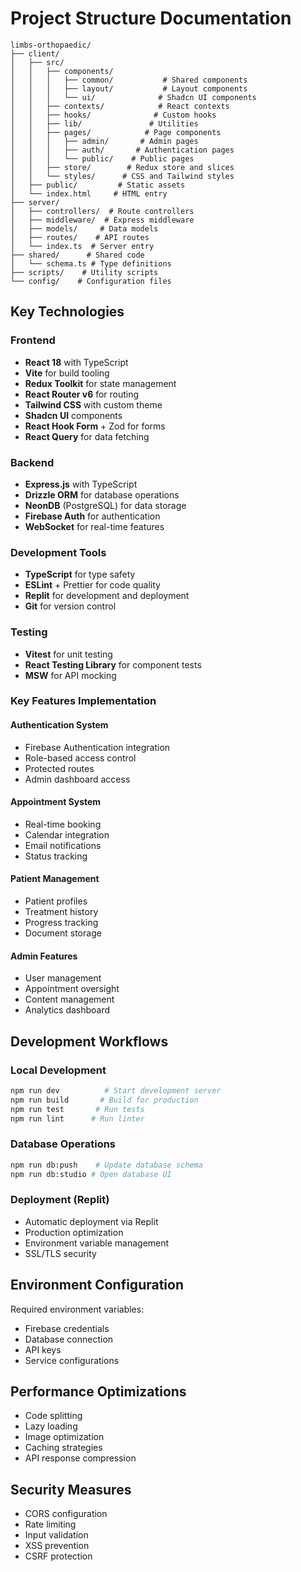 
# Project Structure Documentation

```
limbs-orthopaedic/
├── client/
│   ├── src/
│   │   ├── components/
│   │   │   ├── common/           # Shared components
│   │   │   ├── layout/           # Layout components
│   │   │   └── ui/              # Shadcn UI components
│   │   ├── contexts/            # React contexts
│   │   ├── hooks/              # Custom hooks
│   │   ├── lib/               # Utilities
│   │   ├── pages/            # Page components
│   │   │   ├── admin/       # Admin pages
│   │   │   ├── auth/       # Authentication pages
│   │   │   └── public/    # Public pages
│   │   ├── store/        # Redux store and slices
│   │   └── styles/      # CSS and Tailwind styles
│   ├── public/         # Static assets
│   └── index.html     # HTML entry
├── server/
│   ├── controllers/  # Route controllers
│   ├── middleware/  # Express middleware
│   ├── models/     # Data models
│   ├── routes/    # API routes
│   └── index.ts  # Server entry
├── shared/      # Shared code
│   └── schema.ts # Type definitions
├── scripts/    # Utility scripts
└── config/    # Configuration files
```

## Key Technologies

### Frontend
- **React 18** with TypeScript
- **Vite** for build tooling
- **Redux Toolkit** for state management
- **React Router v6** for routing
- **Tailwind CSS** with custom theme
- **Shadcn UI** components
- **React Hook Form** + Zod for forms
- **React Query** for data fetching

### Backend
- **Express.js** with TypeScript
- **Drizzle ORM** for database operations
- **NeonDB** (PostgreSQL) for data storage
- **Firebase Auth** for authentication
- **WebSocket** for real-time features

### Development Tools
- **TypeScript** for type safety
- **ESLint** + Prettier for code quality
- **Replit** for development and deployment
- **Git** for version control

### Testing
- **Vitest** for unit testing
- **React Testing Library** for component tests
- **MSW** for API mocking

### Key Features Implementation

#### Authentication System
- Firebase Authentication integration
- Role-based access control
- Protected routes
- Admin dashboard access

#### Appointment System
- Real-time booking
- Calendar integration
- Email notifications
- Status tracking

#### Patient Management
- Patient profiles
- Treatment history
- Progress tracking
- Document storage

#### Admin Features
- User management
- Appointment oversight
- Content management
- Analytics dashboard

## Development Workflows

### Local Development
```bash
npm run dev          # Start development server
npm run build       # Build for production
npm run test       # Run tests
npm run lint      # Run linter
```

### Database Operations
```bash
npm run db:push    # Update database schema
npm run db:studio # Open database UI
```

### Deployment (Replit)
- Automatic deployment via Replit
- Production optimization
- Environment variable management
- SSL/TLS security

## Environment Configuration
Required environment variables:
- Firebase credentials
- Database connection
- API keys
- Service configurations

## Performance Optimizations
- Code splitting
- Lazy loading
- Image optimization
- Caching strategies
- API response compression

## Security Measures
- CORS configuration
- Rate limiting
- Input validation
- XSS prevention
- CSRF protection
